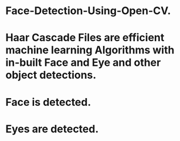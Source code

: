 # Face-Detection-Using-Open-CV.

# Haar Cascade Files are efficient machine learning Algorithms with in-built Face and Eye and other object detections.

# Face is detected.
# Eyes are detected.
